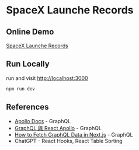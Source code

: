 # SpaceX Launche Records

## Online Demo

[SpaceX Launche Records](https://vercel-deploy-one-blond.vercel.app/)

## Run Locally

run and visit [http://localhost:3000](http://localhost:3000)

```bash
npm run dev
```

## References

- [Apollo Docs](https://www.apollographql.com/docs/react/data/queries) - GraphQL
- [GraphQL 與 React Apollo](https://hackmd.io/@DpeZKxzJQCO2gwA98qj25w/By_dQ3nj8) - GraphQL
- [How to Fetch GraphQL Data in Next.js](https://hygraph.com/blog/nextjs-graphql) - GraphQL
- ChatGPT - React Hooks, React Table Sorting

